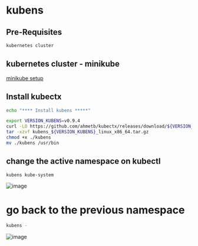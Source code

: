 # kubens

## Pre-Requisites

```bash
kubernetes cluster
```

## kubernetes cluster - minikube
[minikube setup](https://github.com/Naresh240/kubernetes/blob/main/minikube-setup/README.md)

## Install kubectx

```bash
echo "**** Install kubens *****"

export VERSION_KUBENS=v0.9.4
curl -LO https://github.com/ahmetb/kubectx/releases/download/${VERSION_KUBENS}/kubens_${VERSION_KUBENS}_linux_x86_64.tar.gz
tar -xzvf kubens_${VERSION_KUBENS}_linux_x86_64.tar.gz
chmod +x ./kubens
mv ./kubens /usr/bin
```

## change the active namespace on kubectl

```bash
kubens kube-system
```

![image](https://user-images.githubusercontent.com/58024415/208840179-9aff17c3-7dbd-4261-93f0-c6f684f50bc5.png)

# go back to the previous namespace

```bash
kubens -
```

![image](https://user-images.githubusercontent.com/58024415/208840243-b023b656-2a54-4d71-b63d-7d9c79c4099d.png)
